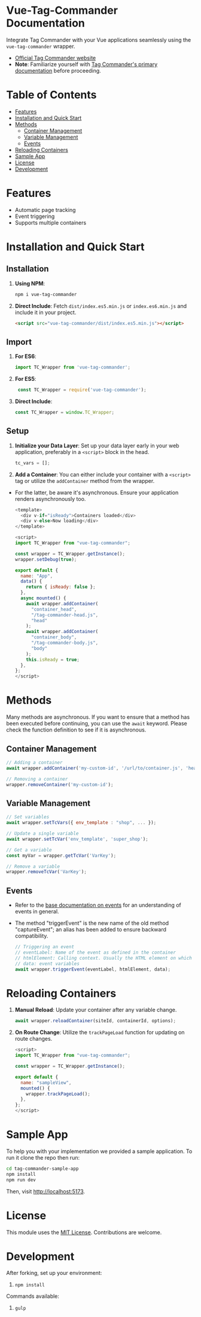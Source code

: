 # Vue-Tag-Commander Documentation

Integrate Tag Commander with your Vue applications seamlessly using the `vue-tag-commander` wrapper.

- [Official Tag Commander website](https://www.commandersact.com/fr/produits/tagcommander/)
- **Note**: Familiarize yourself with [Tag Commander's primary documentation](https://community.commandersact.com/tagcommander/) before proceeding.

# Table of Contents
- [Features](#features)
- [Installation and Quick Start](#installation-and-quick-start)
- [Methods](#methods)
    - [Container Management](#container-management)
    - [Variable Management](#variable-management)
    - [Events](#events)
- [Reloading Containers](#reloading-containers)
- [Sample App](#sample-app)
- [License](#license)
- [Development](#development)

# Features <a name="features">

- Automatic page tracking
- Event triggering
- Supports multiple containers

# Installation and Quick Start <a name="installation-and-quick-start"/>

## Installation

1. **Using NPM**:
   ```bash
   npm i vue-tag-commander
   ```

2. **Direct Include**: Fetch `dist/index.es5.min.js` or `index.es6.min.js` and include it in your project.
   ```html
   <script src="vue-tag-commander/dist/index.es5.min.js"></script>
   ```

## Import

1. **For ES6**:
   ```js
   import TC_Wrapper from 'vue-tag-commander';
   ```

2. **For ES5**:
   ```js
    const TC_Wrapper = require('vue-tag-commander');
    ```

3. **Direct Include**:
   ```javascript
   const TC_Wrapper = window.TC_Wrapper;
   ```

## Setup

1. **Initialize your Data Layer**: Set up your data layer early in your web application, preferably in a `<script>` block in the head.
   ```js
   tc_vars = [];
   ```

2. **Add a Container**: You can either include your container with a `<script>` tag or utilize the `addContainer` method from the wrapper.

- For the latter, be aware it's asynchronous. Ensure your application renders asynchronously too.
    ```js
    <template>
      <div v-if="isReady">Containers loaded</div>
      <div v-else>Now loading</div>
    </template>
    
    <script>
    import TC_Wrapper from "vue-tag-commander";
    
    const wrapper = TC_Wrapper.getInstance();
    wrapper.setDebug(true);
    
    export default {
      name: "App",
      data() {
        return { isReady: false };
      },
      async mounted() {
        await wrapper.addContainer(
          "container_head",
          "/tag-commander-head.js",
          "head"
        );
        await wrapper.addContainer(
          "container_body",
          "/tag-commander-body.js",
          "body"
        );
        this.isReady = true;
      },
    };
    </script>
    ```
# Methods <a name="methods"/>

Many methods are asynchronous. If you want to ensure that a method has been executed before continuing, you can use the `await` keyword. Please check the function definition to see if it is asynchronous.

## Container Management <a name="container-management"/>
   ```js
   // Adding a container
   await wrapper.addContainer('my-custom-id', '/url/to/container.js', 'head');

   // Removing a container
   wrapper.removeContainer('my-custom-id');
   ```

## Variable Management <a name="variable-management"/>
   ```js
   // Set variables
   await wrapper.setTcVars({ env_template : "shop", ... });

   // Update a single variable
   await wrapper.setTcVar('env_template', 'super_shop');

   // Get a variable
   const myVar = wrapper.getTcVar('VarKey');

   // Remove a variable
   wrapper.removeTcVar('VarKey');
   ```

## Events <a name="events"/>
- Refer to the [base documentation on events](https://community.commandersact.com/tagcommander/user-manual/container-management/events) for an understanding of events in general.
- The method "triggerEvent" is the new name of the old method "captureEvent"; an alias has been added to ensure backward compatibility.


  ```js
  // Triggering an event
  // eventLabel: Name of the event as defined in the container
  // htmlElement: Calling context. Usually the HTML element on which the event is triggered, but it can be the component.
  // data: event variables
  await wrapper.triggerEvent(eventLabel, htmlElement, data);
  ```

# Reloading Containers <a name="reloading-containers"/>

1. **Manual Reload**: Update your container after any variable change.
   ```js
   await wrapper.reloadContainer(siteId, containerId, options);
   ```

2. **On Route Change**: Utilize the `trackPageLoad` function for updating on route changes.
    ```js
    <script>
    import TC_Wrapper from "vue-tag-commander";
    
    const wrapper = TC_Wrapper.getInstance();
    
    export default {
      name: "sampleView",
      mounted() {
        wrapper.trackPageLoad();
      },
    };
    </script>
    ```

# Sample App <a name="sample-app"/>

To help you with your implementation we provided a sample application. To run it clone the repo then run:
```bash
cd tag-commander-sample-app
npm install
npm run dev
```
Then, visit [http://localhost:5173](http://localhost:3000).

# License <a name="license"/>
This module uses the [MIT License](http://revolunet.mit-license.org). Contributions are welcome.

# Development <a name="development"/>

After forking, set up your environment:

1. ```npm install```

Commands available:

1. ```gulp```
